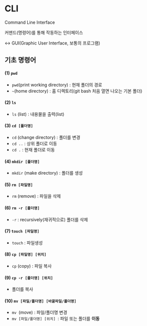# CLI

Command Line Interface

커맨드(명령어)를 통해 작동하는 인터페이스

<-> GUI(Graphic User Interface, 보통의 프로그램)



## 기초 명령어

#### (1) `pwd`

- `pwd`(print working directory) : 현재 폴더의 경로
- `~`(home directory) : 홈 디렉토리(git bash 처음 열면 나오는 기본 폴더)



#### (2) `ls`

- `ls` (list) : 내용물을 출력(list)



#### (3) `cd [폴더명]`

- `cd` (change directory) : 폴더를 변경
- `cd ..` : 상위 폴더로 이동
- `cd .` :  현재 폴더로 이동



#### (4) `mkdir [폴더명]`

- `mkdir` (make directory) : 폴더를 생성



#### (5) `rm [파일명]`

- `rm` (remove) : 파일을 삭제



#### (6) `rm -r [폴더명]`

- `-r` : recursively(재귀적으로) 폴더를 삭제



#### (7) `touch [파일명]`

- `touch` : 파일생성



#### (8) `cp [파일명] [위치]`

- `cp` (copy) : 파일 복사



#### (9) `cp -r [폴더명] [위치]`

- 폴더를 복사



#### (10) `mv [파일/폴더명] [바꿀파일/폴더명]`

- `mv `(move) : 파일/폴더명 변경
- `mv [파일/폴더명] [위치] `: 파일 또는 폴더를 **이동**

